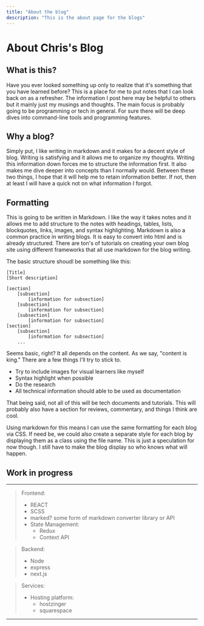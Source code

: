 ```yaml
---
title: "About the blog"
description: "This is the about page for the blogs"
---
```

# About Chris's Blog

## What is this?

Have you ever looked something up only to realize that it's something that you have learned before? This is a place for me to put notes that I can look back on as a refresher. The information I post here may be helpful to others but it mainly just my musings and thoughts. The main focus is probably going to be programming or tech in general. For sure there will be deep dives into command-line tools and programming features.  

## Why a blog?

Simply put, I like writing in markdown and it makes for a decent style of blog. Writing is satisfying and it allows me to organize my thoughts. Writing this information down forces me to structure the information first. It also makes me dive deeper into concepts than I normally would. Between these two things, I hope that it will help me to retain information better. If not, then at least I will have a quick not on what information I forgot.

## Formatting

This is going to be written in Markdown. I like the way it takes notes and it allows me to add structure to the notes with headings, tables, lists, blockquotes, links, images, and syntax highlighting. Markdown is also a common practice in writing blogs. It is easy to convert into html and is already structured. There are ton's of tutorials on creating your own blog site using different frameworks that all use markdown for the blog writing.

The basic structure shoudl be something like this:

    [Title]
    [Short description]
    
    [section]
        [subsection]
            [information for subsection]
        [subsection]
            [information for subsection]
        [subsection]
            [information for subsection]
    [section]
        [subsection]
            [information for subsection]
        ...

Seems basic, right? It all depends on the content. As we say, "content is king."
There are a few things I'll try to stick to.
- Try to include images for visual learners like myself
- Syntax highlight when possible
- Do the research
- All technical information should able to be used as documentation

That being said, not all of this will be tech documents and tutorials. This will probably also have a section for reviews, commentary, and things I think are cool.

Using markdown for this means I can use the same formatting for each blog via CSS. If need be, we could also create a separate style for each blog by displaying them as a class using the file name. This is just a speculation for now though. I still have to make the blog display so who knows what will happen. 

## Work in progress

---

> Frontend: 
> - REACT
> - SCSS
> - marked? some form of markdown converter library or API
> - State Management:
>   - Redux
>   - Context API

> Backend: 
> - Node
> - express
> - next.js

> Services:
> - Hosting platform:
>   - hostzinger
>   - squarespace


---